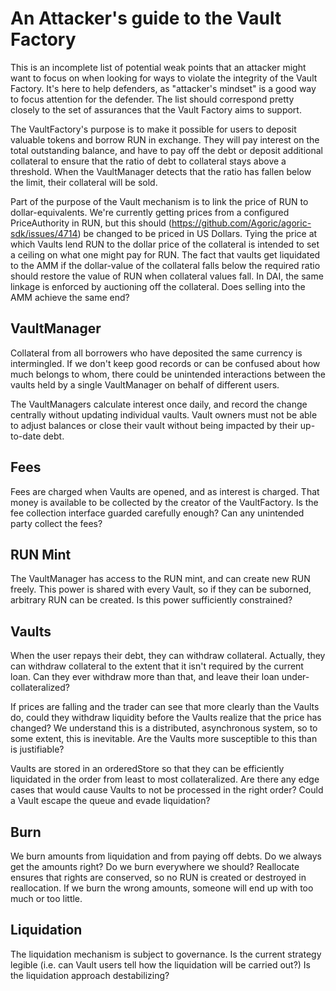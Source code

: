 # An Attacker's guide to the Vault Factory

This is an incomplete list of potential weak points that an attacker might want to focus
on when looking for ways to violate the integrity of the Vault Factory. It's here to help
defenders, as "attacker's mindset" is a good way to focus attention for the defender. The
list should correspond pretty closely to the set of assurances that the Vault Factory aims
to support.

The VaultFactory's purpose is to make it possible for users to deposit valuable tokens and
borrow RUN in exchange. They will pay interest on the total outstanding balance, and have
to pay off the debt or deposit additional collateral to ensure that the ratio of debt to
collateral stays above a threshold. When the VaultManager detects that the ratio has
fallen below the limit, their collateral will be sold.

Part of the purpose of the Vault mechanism is to link the price of RUN to
dollar-equivalents. We're currently getting prices from a configured PriceAuthority in
RUN, but this should (https://github.com/Agoric/agoric-sdk/issues/4714) be changed to be
priced in US Dollars. Tying the price at which Vaults lend RUN to the dollar price of the
collateral is intended to set a ceiling on what one might pay for RUN. The fact that
vaults get liquidated to the AMM if the dollar-value of the collateral falls below the
required ratio should restore the value of RUN when collateral values fall. In DAI, the
same linkage is enforced by auctioning off the collateral. Does selling into the AMM
achieve the same end?

## VaultManager

Collateral from all borrowers who have deposited the same currency is intermingled. If we
don't keep good records or can be confused about how much belongs to whom, there could be
unintended interactions between the vaults held by a single VaultManager on behalf of
different users.

The VaultManagers calculate interest once daily, and record the change centrally without
updating individual vaults. Vault owners must not be able to adjust balances or close
their vault without being impacted by their up-to-date debt.

## Fees

Fees are charged when Vaults are opened, and as interest is charged. That money is
available to be collected by the creator of the VaultFactory. Is the fee collection
interface guarded carefully enough? Can any unintended party collect the fees?

## RUN Mint

The VaultManager has access to the RUN mint, and can create new RUN freely. This power is
shared with every Vault, so if they can be suborned, arbitrary RUN can be created. Is this
power sufficiently constrained?

## Vaults

When the user repays their debt, they can withdraw collateral. Actually, they can withdraw
collateral to the extent that it isn't required by the current loan. Can they ever
withdraw more than that, and leave their loan under-collateralized?

If prices are falling and the trader can see that more clearly than the Vaults do, could
they withdraw liquidity before the Vaults realize that the price has changed? We
understand this is a distributed, asynchronous system, so to some extent, this is
inevitable. Are the Vaults more susceptible to this than is justifiable?

Vaults are stored in an orderedStore so that they can be efficiently liquidated in the
order from least to most collateralized. Are there any edge cases that would cause Vaults
to not be processed in the right order? Could a Vault escape the queue and evade
liquidation?

## Burn

We burn amounts from liquidation and from paying off debts. Do we always get the amounts
right? Do we burn everywhere we should? Reallocate ensures that rights are conserved, so
no RUN is created or destroyed in reallocation. If we burn the wrong amounts, someone will
end up with too much or too little.

## Liquidation

The liquidation mechanism is subject to governance. Is the current strategy legible
(i.e. can Vault users tell how the liquidation will be carried out?) Is the liquidation
approach destabilizing?
 
